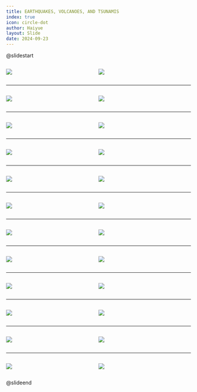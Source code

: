 ```yaml
---
title: EARTHQUAKES, VOLCANOES, AND TSUNAMIS
index: true
icon: circle-dot
author: Haiyue
layout: Slide
date: 2024-09-23
---
```

 
@slidestart

<div style="display:flex">
<div style="flex:1">

![](https://raw.githubusercontent.com/yclord/reading/refs/heads/master/english/Level-Q/EARTHQUAKES,%20VOLCANOES,%20AND%20TSUNAMIS/001.webp)
</div>
<div style="flex:1">

![](https://raw.githubusercontent.com/yclord/reading/refs/heads/master/english/Level-Q/EARTHQUAKES,%20VOLCANOES,%20AND%20TSUNAMIS/002.webp)
</div>
</div>

---

<div style="display:flex">
<div style="flex:1">

![](https://raw.githubusercontent.com/yclord/reading/refs/heads/master/english/Level-Q/EARTHQUAKES,%20VOLCANOES,%20AND%20TSUNAMIS/003.webp)
</div>
<div style="flex:1">

![](https://raw.githubusercontent.com/yclord/reading/refs/heads/master/english/Level-Q/EARTHQUAKES,%20VOLCANOES,%20AND%20TSUNAMIS/004.webp)
</div>
</div>

---

<div style="display:flex">
<div style="flex:1">

![](https://raw.githubusercontent.com/yclord/reading/refs/heads/master/english/Level-Q/EARTHQUAKES,%20VOLCANOES,%20AND%20TSUNAMIS/005.webp)
</div>
<div style="flex:1">

![](https://raw.githubusercontent.com/yclord/reading/refs/heads/master/english/Level-Q/EARTHQUAKES,%20VOLCANOES,%20AND%20TSUNAMIS/006.webp)
</div>
</div>

---

<div style="display:flex">
<div style="flex:1">

![](https://raw.githubusercontent.com/yclord/reading/refs/heads/master/english/Level-Q/EARTHQUAKES,%20VOLCANOES,%20AND%20TSUNAMIS/007.webp)
</div>
<div style="flex:1">

![](https://raw.githubusercontent.com/yclord/reading/refs/heads/master/english/Level-Q/EARTHQUAKES,%20VOLCANOES,%20AND%20TSUNAMIS/008.webp)
</div>
</div>

---

<div style="display:flex">
<div style="flex:1">

![](https://raw.githubusercontent.com/yclord/reading/refs/heads/master/english/Level-Q/EARTHQUAKES,%20VOLCANOES,%20AND%20TSUNAMIS/009.webp)
</div>
<div style="flex:1">

![](https://raw.githubusercontent.com/yclord/reading/refs/heads/master/english/Level-Q/EARTHQUAKES,%20VOLCANOES,%20AND%20TSUNAMIS/010.webp)
</div>
</div>

---

<div style="display:flex">
<div style="flex:1">

![](https://raw.githubusercontent.com/yclord/reading/refs/heads/master/english/Level-Q/EARTHQUAKES,%20VOLCANOES,%20AND%20TSUNAMIS/011.webp)
</div>
<div style="flex:1">

![](https://raw.githubusercontent.com/yclord/reading/refs/heads/master/english/Level-Q/EARTHQUAKES,%20VOLCANOES,%20AND%20TSUNAMIS/012.webp)
</div>
</div>

---

<div style="display:flex">
<div style="flex:1">

![](https://raw.githubusercontent.com/yclord/reading/refs/heads/master/english/Level-Q/EARTHQUAKES,%20VOLCANOES,%20AND%20TSUNAMIS/013.webp)
</div>
<div style="flex:1">

![](https://raw.githubusercontent.com/yclord/reading/refs/heads/master/english/Level-Q/EARTHQUAKES,%20VOLCANOES,%20AND%20TSUNAMIS/014.webp)
</div>
</div>

---

<div style="display:flex">
<div style="flex:1">

![](https://raw.githubusercontent.com/yclord/reading/refs/heads/master/english/Level-Q/EARTHQUAKES,%20VOLCANOES,%20AND%20TSUNAMIS/015.webp)
</div>
<div style="flex:1">

![](https://raw.githubusercontent.com/yclord/reading/refs/heads/master/english/Level-Q/EARTHQUAKES,%20VOLCANOES,%20AND%20TSUNAMIS/016.webp)
</div>
</div>

---

<div style="display:flex">
<div style="flex:1">

![](https://raw.githubusercontent.com/yclord/reading/refs/heads/master/english/Level-Q/EARTHQUAKES,%20VOLCANOES,%20AND%20TSUNAMIS/017.webp)
</div>
<div style="flex:1">

![](https://raw.githubusercontent.com/yclord/reading/refs/heads/master/english/Level-Q/EARTHQUAKES,%20VOLCANOES,%20AND%20TSUNAMIS/018.webp)
</div>
</div>

---

<div style="display:flex">
<div style="flex:1">

![](https://raw.githubusercontent.com/yclord/reading/refs/heads/master/english/Level-Q/EARTHQUAKES,%20VOLCANOES,%20AND%20TSUNAMIS/019.webp)
</div>
<div style="flex:1">

![](https://raw.githubusercontent.com/yclord/reading/refs/heads/master/english/Level-Q/EARTHQUAKES,%20VOLCANOES,%20AND%20TSUNAMIS/020.webp)
</div>
</div>

---

<div style="display:flex">
<div style="flex:1">

![](https://raw.githubusercontent.com/yclord/reading/refs/heads/master/english/Level-Q/EARTHQUAKES,%20VOLCANOES,%20AND%20TSUNAMIS/021.webp)
</div>
<div style="flex:1">

![](https://raw.githubusercontent.com/yclord/reading/refs/heads/master/english/Level-Q/EARTHQUAKES,%20VOLCANOES,%20AND%20TSUNAMIS/022.webp)
</div>
</div>

---

<div style="display:flex">
<div style="flex:1">

![](https://raw.githubusercontent.com/yclord/reading/refs/heads/master/english/Level-Q/EARTHQUAKES,%20VOLCANOES,%20AND%20TSUNAMIS/023.webp)
</div>
<div style="flex:1">

![](https://raw.githubusercontent.com/yclord/reading/refs/heads/master/english/Level-Q/EARTHQUAKES,%20VOLCANOES,%20AND%20TSUNAMIS/024.webp)
</div>
</div>

@slideend